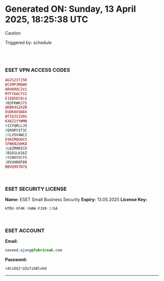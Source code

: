 # Generated ON: Sunday, 13 April 2025, 18:25:38 UTC

> [!CAUTION]
> Triggered by: schedule

<br><br>

### ESET VPN ACCESS CODES

```ruby
AU2S23TJ5R
DCSMP3MQWO
ARU6ROC2V1
MTFY6ACYSI
E1EB5EC8LG
9B3FKWKJ7S
QKBR4SZ4ZB
EUOK0XSN8X
NTIDZIZSRG
KX6Z1YYWMN
9I2YQRLLJO
0Q99RY373C
20LV5V4WCI
E9AIMQG0V3
SFNKB2UHKA
1L6ZM9RICD
3B181L616Z
3Y20KY5CYS
1DVUH8OF80
BBVQ997N7Q
```

<br>

### ESET SECURITY LICENSE

**Name:** ESET Small Business Security
**Expiry:** 13.05.2025
**License Key:**

```POV-Ray SDL
HTRU-XF4K-9HAW-FJX8-32GA
```

<br>

### ESET ACCOUNT

**Email:**

```CSS
naveed.ajang@fabricoak.com
```

**Password:**

```POV-Ray SDL
rACsD$I*UZo7zbBlokO
```

---
